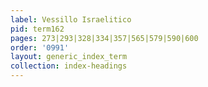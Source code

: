 ```yaml
---
label: Vessillo Israelitico
pid: term162
pages: 273|293|328|334|357|565|579|590|600
order: '0991'
layout: generic_index_term
collection: index-headings
---
```

